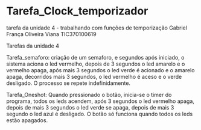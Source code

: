 # Tarefa_Clock_temporizador
tarefa da unidade 4 - trabalhando com funções de temporização
Gabriel França Oliveira Viana TIC370100619

Tarefas da unidade 4

Tarefa_semaforo: criação de um semaforo, e segundos após iniciado, o sistema aciona o led vermelho, depois de 3 segundos o led amarelo e o vermelho apaga, após mais 3 segundos o led verde é acionado e o amarelo apaga, decorridos mais 3 segundos, o led vermelho é aceso e o verde desligado. O processo se repete indefinidamente.

Tarefa_Oneshot: Quando pressionado o botão, inicia-se o timer do programa, todos os leds acendem, após 3 segundos o led vermelho apaga, depois de mais 3 segundos o led verde se apaga, depois de mais 3 segundo o led azul é desligado. O botão só funciona quando todos os leds estão apagados. 
